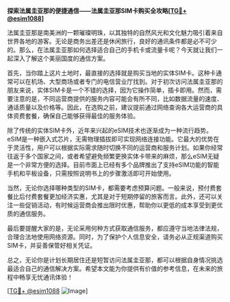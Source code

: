 **探索法属圭亚那的便捷通信——法属圭亚那SIM卡购买全攻略[[TG💪+ @esim1088](https://t.me/s/esim1088)]**

法属圭亚那是南美洲的一颗璀璨明珠，以其独特的自然风光和文化魅力吸引着来自世界各地的游客。无论是商务出差还是休闲旅行，良好的通讯条件都是必不可少的。那么，在法属圭亚那如何选择适合自己的手机卡或流量卡呢？今天就让我们一起深入了解这个美丽国度的通信方案。

首先，当你踏上这片土地时，最直接的选择就是购买当地的实体SIM卡。这种卡通常可以在机场、大型商场或者专门的电信营业厅找到。对于初次访问法属圭亚那的朋友来说，实体SIM卡是一个不错的选择，因为它操作简单，插卡即用。然而，需要注意的是，不同运营商提供的服务内容可能会有所不同，比如数据流量的速度、通话质量以及价格等。因此，在选购之前，建议提前通过网络查询各大运营商的具体资费套餐，确保自己能够获得最佳的服务体验。

除了传统的实体SIM卡外，近年来兴起的eSIM技术也逐渐成为一种流行趋势。eSIM是一种嵌入式芯片，无需物理插拔即可实现网络连接功能。它最大的优势在于灵活性，用户可以根据实际需求随时切换不同的运营商和服务计划。如果你经常往返于多个国家之间，或者希望避免频繁更换实体卡带来的麻烦，那么eSIM无疑是一个非常方便的选择。目前市面上已经有多个品牌推出了支持eSIM功能的智能手机和平板设备，只需按照说明书上的步骤激活即可开始使用。

当然，无论你选择哪种类型的SIM卡，都需要考虑预算问题。一般来说，预付费套餐比后付费套餐更加经济实惠，尤其是对于短期停留的旅客而言。此外，还可以关注一些促销活动，有时候运营商会推出限时优惠，帮助你以更低的成本享受到更优质的通信服务。

最后要提醒大家的是，无论采用何种方式获取通信服务，都应遵守当地法律法规，合理合法地使用网络资源。同时，为了保护个人信息安全，请务必从正规渠道购买SIM卡，并妥善保管好相关凭证。

总之，无论你是计划长期居住还是短暂访问法属圭亚那，都可以根据自身情况挑选最适合自己的通信解决方案。希望本文能为你提供有价值的参考信息，在未来的旅程中畅享无忧通讯体验！

[[TG💪+ @esim1088](https://t.me/s/esim1088) ![Image](https://i.postimg.cc/4NQfJmqS/Snipaste-2025-05-13-00-14-12.png)]